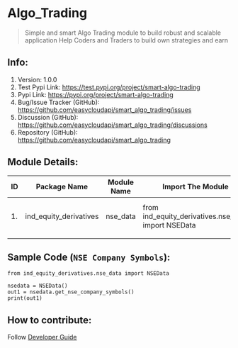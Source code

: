 # Algo_Trading
> Simple and smart Algo Trading module to build robust and scalable application
> Help Coders and Traders to build own strategies and earn 

## Info:
1. Version: 1.0.0
2. Test Pypi Link: https://test.pypi.org/project/smart-algo-trading
3. Pypi Link: https://pypi.org/project/smart-algo-trading
4. Bug/Issue Tracker (GitHub): https://github.com/easycloudapi/smart_algo_trading/issues
5. Discussion (GitHub): https://github.com/easycloudapi/smart_algo_trading/discussions
6. Repository (GitHub): https://github.com/easycloudapi/smart_algo_trading

## Module Details:

| ID | Package Name | Module Name | Import The Module | Description
| --- | --- | --- | --- | --- |
| 1. | ind_equity_derivatives | nse_data | from ind_equity_derivatives.nse_data import NSEData | Fetch equity and options data |
| | | | | |


## Sample Code (`NSE Company Symbols`):
```shell
from ind_equity_derivatives.nse_data import NSEData

nsedata = NSEData()
out1 = nsedata.get_nse_company_symbols()
print(out1)
```

## How to contribute:
Follow [Developer Guide](Developer_Guide.md)